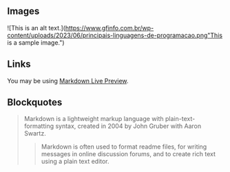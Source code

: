 ## Images

![This is an alt text.](https://www.gfinfo.com.br/wp-content/uploads/2023/06/principais-linguagens-de-programacao.png"This is a sample image.")

## Links

You may be using [Markdown Live Preview](https://www.gfinfo.com.br/introducao-as-principais-linguagens-de-programacao/).

## Blockquotes

> Markdown is a lightweight markup language with plain-text-formatting
syntax, created in 2004 by John Gruber with Aaron Swartz.
>
>> Markdown is often used to format readme files, for writing messages in
online discussion forums, and to create rich text using a plain text
editor.
